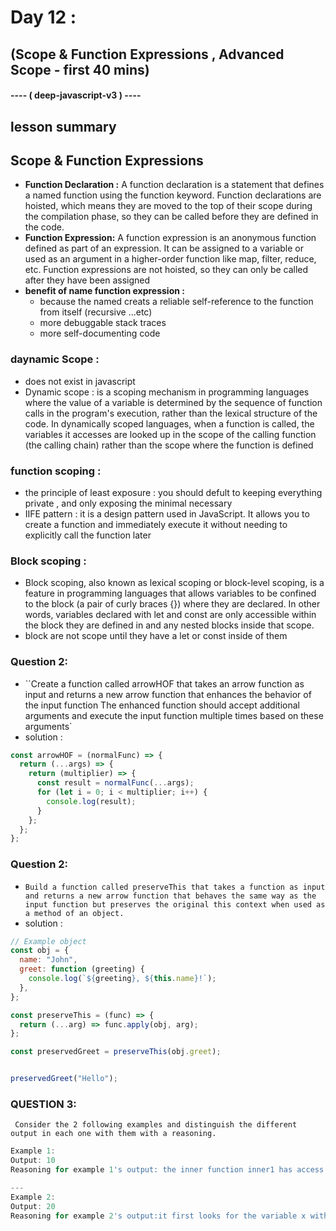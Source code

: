 # Day 12 :
## (Scope & Function Expressions , Advanced Scope - first 40 mins) 
#### ---- ( deep-javascript-v3 ) ----


## lesson summary 
## Scope & Function Expressions
- **Function Declaration :** A function declaration is a statement that defines a named function using the function keyword. Function declarations are hoisted, which means they are moved to the top of their scope during the compilation phase, so they can be called before they are defined in the code.
- **Function Expression:** A function expression is an anonymous function defined as part of an expression. It can be assigned to a variable or used as an argument in a higher-order function like map, filter, reduce, etc. Function expressions are not hoisted, so they can only be called after they have been assigned
- **benefit of name function expression :**
    - because the named creats a reliable self-reference to the function from itself (recursive ...etc)
    - more debuggable stack traces 
    - more self-documenting code 

### daynamic Scope : 
- does not exist in javascript 
- Dynamic scope : is a scoping mechanism in programming languages where the value of a variable is determined by the sequence of function calls in the program's execution, rather than the lexical structure of the code. In dynamically scoped languages, when a function is called, the variables it accesses are looked up in the scope of the calling function (the calling chain) rather than the scope where the function is defined 

### function scoping : 
- the principle of least exposure : you should defult to keeping everything private , and only exposing the minimal necessary 
- IIFE pattern : it is a design pattern used in JavaScript. It allows you to create a function and immediately execute it without needing to explicitly call the function later 
### Block scoping : 
- Block scoping, also known as lexical scoping or block-level scoping, is a feature in programming languages that allows variables to be confined to the block (a pair of curly braces {}) where they are declared. In other words, variables declared with let and const are only accessible within the block they are defined in and any nested blocks inside that scope.
- block are not scope until they have  a let or const inside of them 


### Question 2: 
- ``Create a function called arrowHOF that takes an arrow function as input and returns a new arrow function that enhances the behavior of the input function The enhanced function should accept additional arguments and execute the input function multiple times based on these arguments`
- solution : 
``` javascript 
const arrowHOF = (normalFunc) => {
  return (...args) => {
    return (multiplier) => {
      const result = normalFunc(...args);
      for (let i = 0; i < multiplier; i++) {
        console.log(result);
      }
    };
  };
};


```
### Question 2: 
- `Build a function called preserveThis that takes a function as input and returns a new arrow function that behaves the same way as the input function but preserves the original this context when used as a method of an object.`
- solution : 
``` javascript 
// Example object
const obj = {
  name: "John",
  greet: function (greeting) {
    console.log(`${greeting}, ${this.name}!`);
  },
};

const preserveThis = (func) => {
  return (...arg) => func.apply(obj, arg);
};

const preservedGreet = preserveThis(obj.greet);


preservedGreet("Hello");

``` 

### QUESTION 3:
` Consider the 2 following examples and distinguish the different output in each one with them with a reasoning.`
```javascript
Example 1:
Output: 10
Reasoning for example 1's output: the inner function inner1 has access to the variables in the scope where it was defined

---
Example 2:
Output: 20
Reasoning for example 2's output:it first looks for the variable x within its own scope and i was 20 
```

